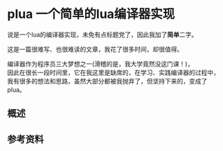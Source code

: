 # plua 一个简单的lua编译器实现

说是一个lua的编译器实现，未免有点标题党了，因此我加了**简单**二字。

这是一篇很难写、也很难读的文章，我花了很多时间，却很值得。

编译器作为程序员三大梦想之一(滑稽的是，我大学竟然没这门课！)，  
因此在很长一段时间里，它在我这里是缺席的，在学习、实践编译器的过程中，  
我有很多的想法和思路，虽然大部分都被我抛弃了，但坚持下来的，变成了plua。

## 概述



## 参考资料